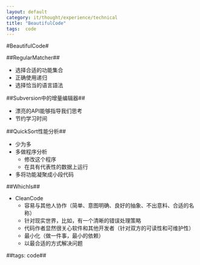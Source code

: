 ```yaml
---
layout: default
category: it/thought/experience/technical
title: "BeautifulCode"
tags:  code
---
```


#BeautifulCode#



##RegularMatcher##
* 选择合适的功能集合
* 正确使用递归
* 选择恰当的语言語法



##Subversion中的增量编辑器##
* 漂亮的API能够指导我们思考
* 节约学习时间



##QuickSort性能分析##
* 少为多
* 多做程序分析
  * 修改这个程序
  * 在具有代表性的数据上运行
* 多将功能凝聚成小段代码



##WhichIs##
* CleanCode
  * 容易与其他人协作（简单、意图明确、良好的抽象、不出意料、合适的名称）
  * 针对现实世界，比如，有一个清晰的错误处理策略
  * 代码作者显然很关心软件和其他开发者（针对双方的可读性和可维护性）
  * 最小化（做一件事，最小的依赖）
  * 以最合适的方式解决问题



##tags: code##
